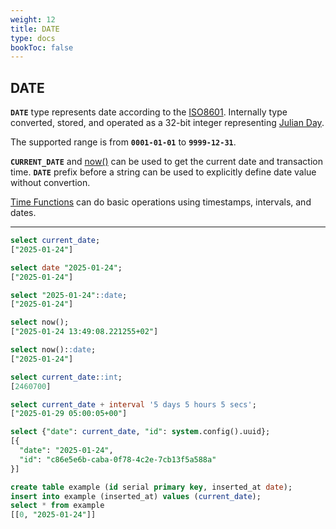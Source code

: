 ```yaml
---
weight: 12
title: DATE
type: docs
bookToc: false
---
```


## DATE

**`DATE`** type represents date according to the [ISO8601](https://en.wikipedia.org/wiki/ISO_8601).
Internally type converted, stored, and operated as a 32-bit integer representing [Julian Day](https://en.wikipedia.org/wiki/Julian_day).

The supported range is from **`0001-01-01`** to **`9999-12-31`**.

**`CURRENT_DATE`** and [now()](/docs/sql/functions/time) can be used to get the current date and transaction time.
**`DATE`** prefix before a string can be used to explicitly define date value without convertion.

[Time Functions](/docs/sql/functions/time) can do basic operations using timestamps, intervals, and dates.

---

```SQL
select current_date;
["2025-01-24"]

select date "2025-01-24";
["2025-01-24"]

select "2025-01-24"::date;
["2025-01-24"]

select now();
["2025-01-24 13:49:08.221255+02"]

select now()::date;
["2025-01-24"]

select current_date::int;
[2460700]

select current_date + interval '5 days 5 hours 5 secs';
["2025-01-29 05:00:05+00"]

select {"date": current_date, "id": system.config().uuid};
[{
  "date": "2025-01-24",
  "id": "c86e5e6b-caba-0f78-4c2e-7cb13f5a588a"
}]
```

```SQL
create table example (id serial primary key, inserted_at date);
insert into example (inserted_at) values (current_date);
select * from example
[[0, "2025-01-24"]]
```
